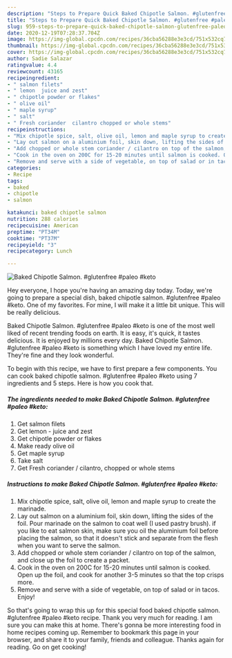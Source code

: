 ```yaml
---
description: "Steps to Prepare Quick Baked Chipotle Salmon. #glutenfree #paleo #keto"
title: "Steps to Prepare Quick Baked Chipotle Salmon. #glutenfree #paleo #keto"
slug: 959-steps-to-prepare-quick-baked-chipotle-salmon-glutenfree-paleo-keto
date: 2020-12-19T07:28:37.704Z
image: https://img-global.cpcdn.com/recipes/36cba56288e3e3cd/751x532cq70/baked-chipotle-salmon-glutenfree-paleo-keto-recipe-main-photo.jpg
thumbnail: https://img-global.cpcdn.com/recipes/36cba56288e3e3cd/751x532cq70/baked-chipotle-salmon-glutenfree-paleo-keto-recipe-main-photo.jpg
cover: https://img-global.cpcdn.com/recipes/36cba56288e3e3cd/751x532cq70/baked-chipotle-salmon-glutenfree-paleo-keto-recipe-main-photo.jpg
author: Sadie Salazar
ratingvalue: 4.4
reviewcount: 43165
recipeingredient:
- " salmon filets"
- " lemon  juice and zest"
- " chipotle powder or flakes"
- " olive oil"
- " maple syrup"
- " salt"
- " Fresh coriander  cilantro chopped or whole stems"
recipeinstructions:
- "Mix chipotle spice, salt, olive oil, lemon and maple syrup to create the marinade."
- "Lay out salmon on a aluminium foil, skin down, lifting the sides of the foil. Pour marinade on the salmon to coat well (I used pastry brush). if you like to eat salmon skin, make sure you oil the aluminium foil before placing the salmon, so that it doesn&#39;t stick and separate from the flesh when you want to serve the salmon."
- "Add chopped or whole stem coriander / cilantro on top of the salmon, and close up the foil to create a packet."
- "Cook in the oven on 200C for 15-20 minutes until salmon is cooked. Open up the foil, and cook for another 3-5 minutes so that the top crisps more."
- "Remove and serve with a side of vegetable, on top of salad or in tacos. Enjoy!"
categories:
- Recipe
tags:
- baked
- chipotle
- salmon

katakunci: baked chipotle salmon 
nutrition: 288 calories
recipecuisine: American
preptime: "PT34M"
cooktime: "PT37M"
recipeyield: "3"
recipecategory: Lunch

---
```



![Baked Chipotle Salmon. #glutenfree #paleo #keto](https://img-global.cpcdn.com/recipes/36cba56288e3e3cd/751x532cq70/baked-chipotle-salmon-glutenfree-paleo-keto-recipe-main-photo.jpg)

Hey everyone, I hope you're having an amazing day today. Today, we're going to prepare a special dish, baked chipotle salmon. #glutenfree #paleo #keto. One of my favorites. For mine, I will make it a little bit unique. This will be really delicious.



Baked Chipotle Salmon. #glutenfree #paleo #keto is one of the most well liked of recent trending foods on earth. It is easy, it's quick, it tastes delicious. It is enjoyed by millions every day. Baked Chipotle Salmon. #glutenfree #paleo #keto is something which I have loved my entire life. They're fine and they look wonderful.


To begin with this recipe, we have to first prepare a few components. You can cook baked chipotle salmon. #glutenfree #paleo #keto using 7 ingredients and 5 steps. Here is how you cook that.

<!--inarticleads1-->

##### The ingredients needed to make Baked Chipotle Salmon. #glutenfree #paleo #keto:

1. Get  salmon filets
1. Get  lemon - juice and zest
1. Get  chipotle powder or flakes
1. Make ready  olive oil
1. Get  maple syrup
1. Take  salt
1. Get  Fresh coriander / cilantro, chopped or whole stems




<!--inarticleads2-->

##### Instructions to make Baked Chipotle Salmon. #glutenfree #paleo #keto:

1. Mix chipotle spice, salt, olive oil, lemon and maple syrup to create the marinade.
1. Lay out salmon on a aluminium foil, skin down, lifting the sides of the foil. Pour marinade on the salmon to coat well (I used pastry brush). if you like to eat salmon skin, make sure you oil the aluminium foil before placing the salmon, so that it doesn&#39;t stick and separate from the flesh when you want to serve the salmon.
1. Add chopped or whole stem coriander / cilantro on top of the salmon, and close up the foil to create a packet.
1. Cook in the oven on 200C for 15-20 minutes until salmon is cooked. Open up the foil, and cook for another 3-5 minutes so that the top crisps more.
1. Remove and serve with a side of vegetable, on top of salad or in tacos. Enjoy!




So that's going to wrap this up for this special food baked chipotle salmon. #glutenfree #paleo #keto recipe. Thank you very much for reading. I am sure you can make this at home. There's gonna be more interesting food in home recipes coming up. Remember to bookmark this page in your browser, and share it to your family, friends and colleague. Thanks again for reading. Go on get cooking!
